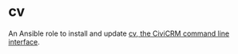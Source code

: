 # cv

An Ansible role to install and update [cv, the CiviCRM command line interface](https://github.com/civicrm/cv).
